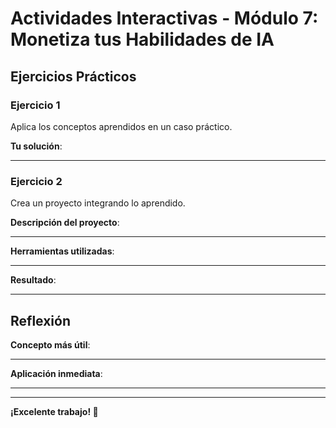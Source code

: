 # Actividades Interactivas - Módulo 7: Monetiza tus Habilidades de IA

## Ejercicios Prácticos

### Ejercicio 1
Aplica los conceptos aprendidos en un caso práctico.

**Tu solución**:
_______________________________________________

### Ejercicio 2
Crea un proyecto integrando lo aprendido.

**Descripción del proyecto**:
_______________________________________________

**Herramientas utilizadas**:
_______________________________________________

**Resultado**:
_______________________________________________

## Reflexión

**Concepto más útil**:
_______________________________________________

**Aplicación inmediata**:
_______________________________________________

---

**¡Excelente trabajo! 🎉**
